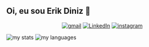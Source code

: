 ## Oi, eu sou Erik Diniz 👋

<p align="center">
  <a href="mailto:erikdinizbeserra@gmail.com">
  <img src="https://img.shields.io/badge/Gmail-D14836?style=for-the-badge&logo=gmail&logoColor=white" alt="gmail"/></a>
  
  <a href="https://www.linkedin.com/in/erikdiniz">
  <img src="https://img.shields.io/badge/linkedin-%230077B5.svg?style=for-the-badge&logo=linkedin&logoColor=white" alt="LinkedIn"/></a>

  <a href="https://www.instagram.com/erik_diniz_">
  <img alt="instagram" src="https://img.shields.io/badge/Instagram-%23E4405F.svg?style=for-the-badge&logo=Instagram&logoColor=white" /></a>
</p>

<span>
  <img alt="my stats" src="https://github-readme-stats.vercel.app/api?username=erikdiniz&show_icons=true&hide=issues&theme=transparent" />
  <img alt="my languages" src="https://github-readme-stats.vercel.app/api/top-langs/?username=erikdiniz&theme=transparent&layout=compact" />
</span>
